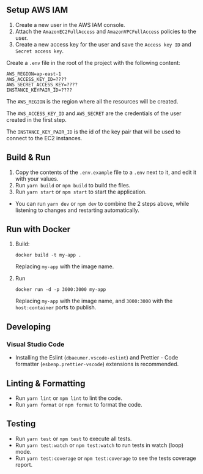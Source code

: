 ## Setup AWS IAM

1. Create a new user in the AWS IAM console.
2. Attach the `AmazonEC2FullAccess` and `AmazonVPCFullAccess` policies to the user.
3. Create a new access key for the user and save the `Access key ID` and `Secret access key`.

Create a `.env` file in the root of the project with the following content:

```env
AWS_REGION=ap-east-1
AWS_ACCESS_KEY_ID=????
AWS_SECRET_ACCESS_KEY=????
INSTANCE_KEYPAIR_ID=????
```

The `AWS_REGION` is the region where all the resources will be created.

The `AWS_ACCESS_KEY_ID` and `AWS_SECRET` are the credentials of the user created in the first step.

The `INSTANCE_KEY_PAIR_ID` is the id of the key pair that will be used to connect to the EC2 instances.


## Build & Run

1. Copy the contents of the `.env.example` file to a `.env` next to it, and edit it with your values.
2. Run `yarn build` or `npm build` to build the files.
3. Run `yarn start` or `npm start` to start the application.

-   You can run `yarn dev` or `npm dev` to combine the 2 steps above, while listening to changes and restarting automatically.

## Run with Docker

1. Build:

    ```
    docker build -t my-app .
    ```

    Replacing `my-app` with the image name.

2. Run
    ```
    docker run -d -p 3000:3000 my-app
    ```
    Replacing `my-app` with the image name, and `3000:3000` with the `host:container` ports to publish.

## Developing

### Visual Studio Code

-   Installing the Eslint (`dbaeumer.vscode-eslint`) and Prettier - Code formatter (`esbenp.prettier-vscode`) extensions is recommended.

## Linting & Formatting

-   Run `yarn lint` or `npm lint` to lint the code.
-   Run `yarn format` or `npm format` to format the code.

## Testing

-   Run `yarn test` or `npm test` to execute all tests.
-   Run `yarn test:watch` or `npm test:watch` to run tests in watch (loop) mode.
-   Run `yarn test:coverage` or `npm test:coverage` to see the tests coverage report.
